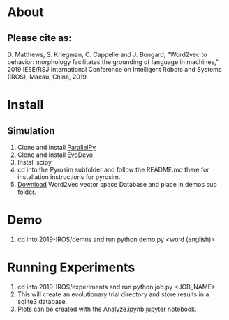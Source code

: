 # About

## Please cite as:

D. Matthews, S. Kriegman, C. Cappelle and J. Bongard, "Word2vec to behavior: morphology facilitates the grounding of language in machines," 2019 IEEE/RSJ International Conference on Intelligent Robots and Systems (IROS), Macau, China, 2019.

# Install
## Simulation
1. Clone and Install [ParallelPy](https://github.com/davidmatthews1uvm/ParallelPy)
1. Clone and Install [EvoDevo](https://github.com/davidmatthews1uvm/EvoDevo)
1. Install scipy
1. cd into the Pyrosim subfolder and follow the README.md there for installation instructions for pyrosim.
1. [Download](https://www.dropbox.com/s/xk1wddthvb5yyht/w2vVectorSpace-google.db?dl=0) Word2Vec vector space Database and place in demos sub folder.

# Demo
1. cd into 2019-IROS/demos and run python demo.py <word (english)>

# Running Experiments
1. cd into 2019-IROS/experiments and run python job.py <SEED> <JOB_NAME>
1. This will create an evolutionary trial directory and store results in a sqlite3 database.
1. Plots can be created with the Analyze.ipynb jupyter notebook.
